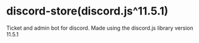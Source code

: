 # discord-store(discord.js^11.5.1)
Ticket and admin bot for discord. Made using the discord.js library version 11.5.1
